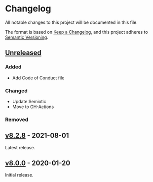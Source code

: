 
# Changelog

All notable changes to this project will be documented in this file.

The format is based on [Keep a Changelog](https://keepachangelog.com/en/1.0.0/),
and this project adheres to [Semantic Versioning](https://semver.org/spec/v2.0.0.html).

## [Unreleased]

### Added

- Add Code of Conduct file

### Changed

- Update Semiotic
- Move to GH-Actions

### Removed

## [v8.2.8] - 2021-08-01

Latest release.

## [v8.0.0] - 2020-01-20

Initial release.

[Unreleased]: https://github.com/nteract/data-explorer/compare/v8.2.8...HEAD
[v8.2.8]: https://github.com/nteract/data-explorer/releases/tag/v8.2.8
[v8.0.0]: https://github.com/nteract/data-explorer/releases/tag/v8.0.0
